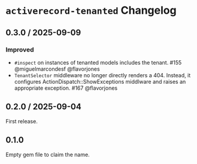 # `activerecord-tenanted` Changelog

## 0.3.0 / 2025-09-09

### Improved

- `#inspect` on instances of tenanted models includes the tenant. #155 @miguelmarcondesf @flavorjones
- `TenantSelector` middleware no longer directly renders a 404. Instead, it configures ActionDispatch::ShowExceptions middlware and raises an appropriate exception. #167 @flavorjones


## 0.2.0 / 2025-09-04

First release.


## 0.1.0

Empty gem file to claim the name.
